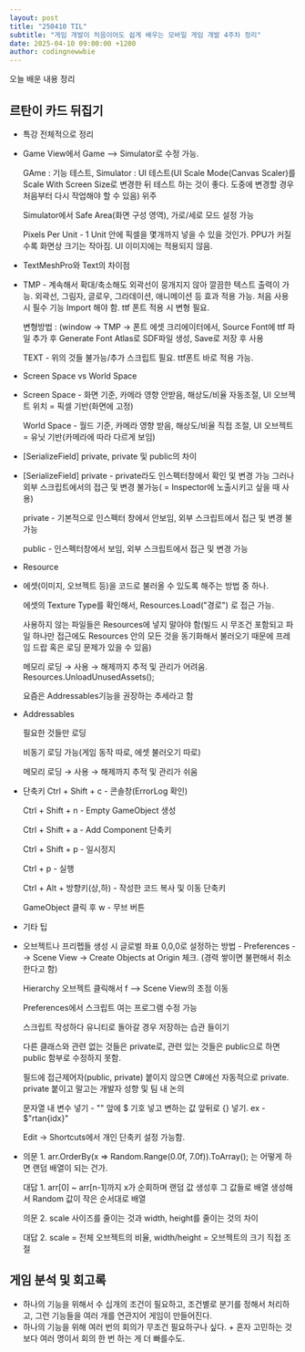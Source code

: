 ```yaml
---
layout: post
title: "250410 TIL"
subtitle: "게임 개발이 처음이어도 쉽게 배우는 모바일 게임 개발 4주차 정리"
date: 2025-04-10 09:00:00 +1200
author: codingnewwbie
---
```


오늘 배운 내용 정리
## 르탄이 카드 뒤집기
 - 특강 전체적으로 정리
 - 
   Game View에서 Game --> Simulator로 수정 가능.
   
   GAme : 기능 테스트,   Simulator : UI 테스트(UI Scale Mode(Canvas Scaler)를 Scale With Screen Size로 변경한 뒤 테스트 하는 것이 좋다. 도중에 변경할 경우 처음부터 다시 작업해야 할 수 있음) 위주
   
   Simulator에서 Safe Area(화면 구성 영역), 가로/세로 모드 설정 가능
   
   Pixels Per Unit - 1 Unit 안에 픽셀을 몇개까지 넣을 수 있을 것인가. PPU가 커질수록 화면상 크기는 작아짐. UI 이미지에는 적용되지 않음.
   

 - TextMeshPro와 Text의 차이점
 - 
   TMP - 계속해서 확대/축소해도 외곽선이 뭉개지지 않아 깔끔한 텍스트 출력이 가능. 외곽선, 그림자, 글로우, 그라데이션, 애니메이션 등 효과 적용 가능. 처음 사용 시 필수 기능 Import 해야 함. ttf 폰트 적용 시 변형 필요.
   
   변형방법 : (window -> TMP -> 폰트 에셋 크리에이터에서, Source Font에 ttf 파일 추가 후 Generate Font Atlas로 SDF파일 생성, Save로 저장 후 사용
   
   TEXT - 위의 것들 불가능/추가 스크립트 필요. ttf폰트 바로 적용 가능.

- Screen Space vs World Space
- 
  Screen Space - 화면 기준, 카메라 영향 안받음, 해상도/비율 자동조절, UI 오브젝트 위치 = 픽셀 기반(화면에 고정)
  
  World Space - 월드 기준, 카메라 영향 받음, 해상도/비율 직접 조절, UI 오브젝트 = 유닛 기반(카메라에 따라 다르게 보임)


- [SerializeField] private, private 및 public의 차이
- 
  [SerializeField] private - private라도 인스펙터창에서 확인 및 변경 가능 그러나 외부 스크립트에서의 접근 및 변경 불가능( = Inspector에 노출시키고 싶을 때 사용)
  
  private - 기본적으로 인스펙터 창에서 안보임, 외부 스크립트에서 접근 및 변경 불가능
  
  public - 인스펙터창에서 보임, 외부 스크립트에서 접근 및 변경 가능
  

- Resource
- 
  에셋(이미지, 오브젝트 등)을 코드로 불러올 수 있도록 해주는 방법 중 하나.
  
  에셋의 Texture Type를 확인해서, Resources.Load<Texture Type>("경로") 로 접근 가능.
  
  사용하지 않는 파일들은 Resources에 넣지 말아야 함(빌드 시 무조건 포함되고 파일 하나만 접근에도 Resources 안의 모든 것을 동기화해서 불러오기 때문에 프레임 드랍 혹은 로딩 문제가 있을 수 있음)
  
  메모리 로딩 → 사용 → 해제까지 추적 및 관리가 어려움. Resources.UnloadUnusedAssets();
  
  요즘은 Addressables기능을 권장하는 추세라고 함
  

- Addressables
  
  필요한 것들만 로딩
  
  비동기 로딩 가능(게임 동작 따로, 에셋 불러오기 따로)
  
  메모리 로딩 → 사용 → 해제까지 추적 및 관리가 쉬움

  
- 단축키 
  Ctrl + Shift + c - 콘솔창(ErrorLog 확인)
  
  Ctrl + Shift + n - Empty GameObject 생성
  
  Ctrl + Shift + a - Add Component 단축키
  
  Ctrl + Shift + p - 일시정지
  
  Ctrl + p - 실행
  
  Ctrl + Alt + 방향키(상,하) - 작성한 코드 복사 및 이동 단축키
  
  GameObject 클릭 후 w - 무브 버튼
  

- 기타 팁
- 
  오브젝트나 프리펩들 생성 시 글로벌 좌표 0,0,0로 설정하는 방법 - Preferences --> Scene View -> Create Objects at Origin 체크. (경력 쌓이면 불편해서 취소한다고 함)
  
  Hierarchy 오브젝트 클릭해서 f --> Scene View의 초점 이동
  
  Preferences에서 스크립트 여는 프로그램 수정 가능
  
  스크립트 작성하다 유니티로 돌아갈 경우 저장하는 습관 들이기
  
  다른 클래스와 관련 없는 것들은 private로, 관련 있는 것들은 public으로 하면 public 함부로 수정하지 못함.
  
  필드에 접근제어자(public, private) 붙이지 않으면 C#에선 자동적으로 private. private 붙이고 말고는 개발자 성향 및 팀 내 논의
  
  문자열 내 변수 넣기 - "" 앞에 $ 기호 넣고 변하는 값 앞뒤로 {} 넣기. ex - $"rtan{idx}"
  
  Edit -> Shortcuts에서 개인 단축키 설정 가능함.

- 의문 1. arr.OrderBy(x => Random.Range(0.0f, 7.0f)).ToArray(); 는 어떻게 하면 랜덤 배열이 되는 건가.
  
  대답 1. arr[0] ~ arr[n-1]까지 x가 순회하며 랜덤 값 생성후 그 값들로 배열 생성해서 Random 값이 작은 순서대로 배열
  
  의문 2. scale 사이즈를 줄이는 것과 width, height를 줄이는 것의 차이
  
  대답 2. scale = 전체 오브젝트의 비율, width/height = 오브젝트의 크기 직접 조절

 ## 게임 분석 및 회고록
 - 하나의 기능을 위해서 수 십개의 조건이 필요하고, 조건별로 분기를 정해서 처리하고, 그런 기능들을 여러 개를 연관지어 게임이 만들어진다.
 - 
   하나의 기능을 위해 여러 번의 회의가 무조건 필요하구나 싶다. + 혼자 고민하는 것보다 여러 명이서 회의 한 번 하는 게 더 빠를수도.
